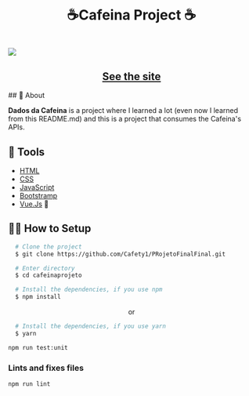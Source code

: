 
<h1 align="center">
  <p>☕Cafeina Project ☕</p>
</h1>
<h1>
  <img 
    src="https://s10.gifyu.com/images/GIF-Projeto.gif"
  />
</h1>

<h2 align="center">
  <a href="http://150.230.69.203/" target="_blank">See the site</a>
</h2>
## 🧾 About

**Dados da Cafeina** is a project where I learned a lot (even now I learned from this README.md) and this is a project that consumes the Cafeina's APIs.

## 🔧 Tools

- [HTML](https://vuejs.org/)
- [CSS](https://www.w3.org/Style/CSS/Overview.en.html)
- [JavaScript](https://www.javascript.com/)
- [Bootstramp](https://getbootstrap.com/)
- [Vue.Js](https://vuejs.org/) 💚

## 👨‍💻 How to Setup

```bash
  # Clone the project
  $ git clone https://github.com/Cafety1/PRojetoFinalFinal.git
```
```bash
  # Enter directory
  $ cd cafeinaprojeto
```

```bash
  # Install the dependencies, if you use npm
  $ npm install
```
<p align="center">or</p>

```bash
  # Install the dependencies, if you use yarn
  $ yarn
```



```bash
npm run test:unit
```

### Lints and fixes files
```bash
npm run lint
```
